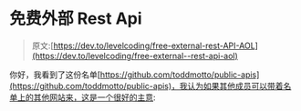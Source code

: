 # 免费外部 Rest Api

> 原文:[https://dev.to/levelcoding/free-external-rest-API-AOL](https://dev.to/levelcoding/free-external--rest-api-aol)

你好，我看到了这份名单[https://github.com/toddmotto/public-apis](https://github.com/toddmotto/public-apis)，我认为如果其他成员可以带着名单上的其他网站来，这是一个很好的主意: